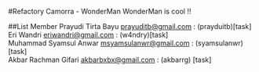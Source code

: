 #Refactory Camorra - WonderMan
WonderMan is cool !!

##List Member
Prayudi Tirta Bayu <prayuditb@gmail.com> : (prayduitb)[task] <br>
Eri Wandri <eriwandri@gmail.com> : (w4ndry)[task] <br>
Muhammad Syamsul Anwar <msyamsulanwr@gmail.com> : (syamsulanwr)[task]<br>
Akbar Rachman Gifari <akbarbxbx@gmail.com> : (akbarrg) [task]
